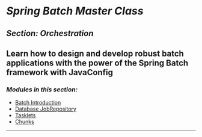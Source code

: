# *Spring Batch Master Class*

##  *Section: Orchestration*

**Learn how to design and develop robust batch applications with the power of the Spring Batch framework with JavaConfig**
 ---

 ### *Modules in this section:*
 - [Batch Introduction](https://github.com/mickknutson/spring_batch_course/tree/master/StudentWork/code/spring_batch_section_core/spring_batch_introduction)
 - [Database JobRepository](https://github.com/mickknutson/spring_batch_course/tree/master/StudentWork/code/spring_batch_section_core/spring_batch_database_jobrepository)
 - [Tasklets](https://github.com/mickknutson/spring_batch_course/tree/master/StudentWork/code/spring_batch_section_core/spring_batch_tasklet)
 - [Chunks](https://github.com/mickknutson/spring_batch_course/tree/master/StudentWork/code/spring_batch_section_core/spring_batch_chunks)

 ---